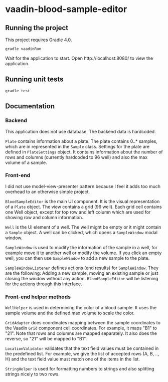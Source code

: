 # vaadin-blood-sample-editor

## Running the project

This project requires Gradle 4.0.

`gradle vaadinRun`

Wait for the application to start. Open http://localhost:8080/ to view the application.

## Running unit tests

`gradle test`

## Documentation

### Backend

This application does not use database. The backend data is hardcoded.

`Plate` contains information about a plate. The plate contains 0..* samples, which are in represented in the `Sample` class. Settings for the plate are defined in `PlateSettings` object. It contains information about the number of rows and columns (currently hardcoded to 96 well) and also the max volume of a sample.


### Front-end

I did not use model-view-presenter pattern because I feel it adds too much overhead to an otherwise simple project.

`BloodSampleEditor` is the main UI component. It is the visual representation of a `Plate` object. The view contains a grid (96 well). Each grid cell contains one Well object, except for top row and left column which are used for showing row and column information.

`Well` is the UI element of a well. The well might be empty or it might contain a `Sample` object. A well can be clicked, which opens a `SampleWindow` modal window.

`SampleWindow` is used to modify the information of the sample in a well, for example move it to another well or modify the volume. If you click an empty well, you can then use `SampleWindow` to add a new sample to the plate.

`SampleWindowListener` defines actions (end results) for `SampleWindow`. They are the following: Adding a new sample, moving an existing sample or just closing the window without any action. `BloodSampleEditor` will be listening for the actions through this interface.

### Front-end helper methods

`WellHelper` is used in determining the color of a blood sample. It uses the sample volume and the defined max volume to scale the color.

`GridAdapter` does coordinates mapping between the sample coordinates to the Vaadin `Grid` component cell coordinates. For example, it maps "B1" to "21". Note that rows and columns are mapped separately. It also does the reverse, so "21" will be mapped to "B1".

`LocationValidator` validates that the text field values must be contained in the predefined list. For example, we give the list of accepted rows (A, B, .., H) and the text field value must match one of the items in the list.

`StringHelper` is used for formatting numbers to strings and also splitting strings nicely to two rows.